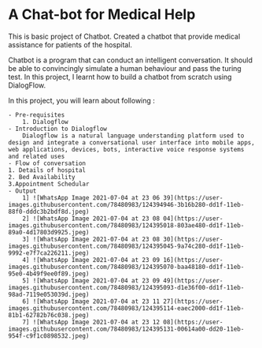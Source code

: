 # A Chat-bot for Medical Help
This is basic project of Chatbot. 
Created a chatbot that provide medical assistance for patients of the hospital.

   Chatbot is a program that can conduct an intelligent conversation. It should be able to convincingly simulate a human behaviour and pass the turing test.
   In this project, I learnt how to build a chatbot from scratch using DialogFlow.
   
In this project, you will learn about following :

	- Pre-requisites
		1. Dialogflow
	- Introduction to Dialogflow
		Dialogflow is a natural language understanding platform used to design and integrate a conversational user interface into mobile apps, web applications, devices, bots, interactive voice response systems and related uses
	- Flow of conversation
	1. Details of hospital
	2. Bed Availability
	3.Appointment Schedular
	- Output
		1] ![WhatsApp Image 2021-07-04 at 23 06 39](https://user-images.githubusercontent.com/78480983/124394946-3b16b280-dd1f-11eb-88f0-dddc3b2bdf8d.jpeg)
		2] ![WhatsApp Image 2021-07-04 at 23 08 04](https://user-images.githubusercontent.com/78480983/124395018-803ae480-dd1f-11eb-89a0-4d17803d9925.jpeg)
		3] ![WhatsApp Image 2021-07-04 at 23 08 30](https://user-images.githubusercontent.com/78480983/124395045-9a74c280-dd1f-11eb-9992-e7f7ca226211.jpeg)	
		4] ![WhatsApp Image 2021-07-04 at 23 09 16](https://user-images.githubusercontent.com/78480983/124395070-baa48180-dd1f-11eb-95e0-4b49f9ee0f89.jpeg)
		5] ![WhatsApp Image 2021-07-04 at 23 09 49](https://user-images.githubusercontent.com/78480983/124395093-d1e36f00-dd1f-11eb-98ad-7119e053039d.jpeg)
		6] ![WhatsApp Image 2021-07-04 at 23 11 27](https://user-images.githubusercontent.com/78480983/124395114-eaec2000-dd1f-11eb-81b1-62782b76c038.jpeg)
		7] ![WhatsApp Image 2021-07-04 at 23 12 08](https://user-images.githubusercontent.com/78480983/124395131-00614a00-dd20-11eb-954f-c9f1c0898532.jpeg) 
